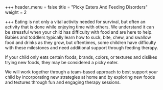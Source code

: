 +++
header_menu = false
title = "Picky Eaters And Feeding Disorders"
weight = 2

+++
Eating is not only a vital activity needed for survival, but often an activity that is done while enjoying time with others. We understand it can be stressful when your child has difficulty with food and are here to help. Babies and toddlers typically learn how to suck, bite, chew, and swallow food and drinks as they grow, but oftentimes, some children have difficulty with these milestones and need additional support through feeding therapy. 

If your child only eats certain foods, brands, colors, or textures and dislikes trying new foods, they may be considered a picky eater. 

We will work together through a team-based approach to best support your child by incorporating new strategies at home and by exploring new foods and textures through fun and engaging therapy sessions. 